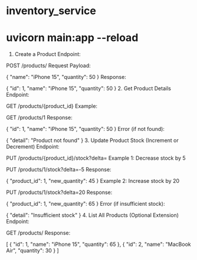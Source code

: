# inventory_service

# uvicorn main:app --reload

1. Create a Product
Endpoint:


POST /products/
Request Payload:

{
  "name": "iPhone 15",
  "quantity": 50
}
Response:

{
  "id": 1,
  "name": "iPhone 15",
  "quantity": 50
}
2. Get Product Details
Endpoint:

GET /products/{product_id}
Example:


GET /products/1
Response:


{
  "id": 1,
  "name": "iPhone 15",
  "quantity": 50
}
Error (if not found):

{
  "detail": "Product not found"
}
3. Update Product Stock (Increment or Decrement)
Endpoint:


PUT /products/{product_id}/stock?delta=<int>
Example 1: Decrease stock by 5

PUT /products/1/stock?delta=-5
Response:


{
  "product_id": 1,
  "new_quantity": 45
}
Example 2: Increase stock by 20

PUT /products/1/stock?delta=20
Response:


{
  "product_id": 1,
  "new_quantity": 65
}
Error (if insufficient stock):


{
  "detail": "Insufficient stock"
}
4. List All Products (Optional Extension)
Endpoint:

GET /products/
Response:


[
  {
    "id": 1,
    "name": "iPhone 15",
    "quantity": 65
  },
  {
    "id": 2,
    "name": "MacBook Air",
    "quantity": 30
  }
]